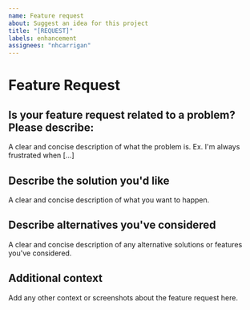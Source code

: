 ```yaml
---
name: Feature request
about: Suggest an idea for this project
title: "[REQUEST]"
labels: enhancement
assignees: "nhcarrigan"
---
```


# Feature Request

## Is your feature request related to a problem? Please describe:

A clear and concise description of what the problem is. Ex. I'm always frustrated when [...]

## Describe the solution you'd like

A clear and concise description of what you want to happen.

## Describe alternatives you've considered

A clear and concise description of any alternative solutions or features you've considered.

## Additional context

Add any other context or screenshots about the feature request here.
